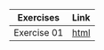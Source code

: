 Exercises        | Link
:-----:          | :--------:
Exercise 01      | [html](../exercise_pluto_01)